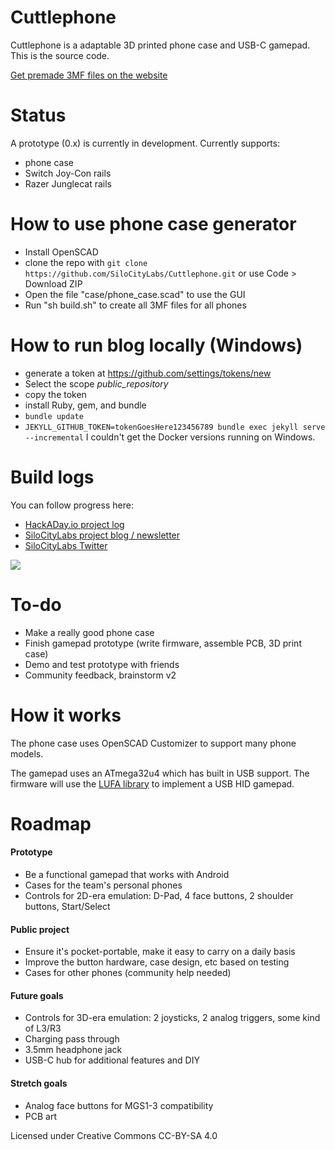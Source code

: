 # Cuttlephone
Cuttlephone is a adaptable 3D printed phone case and USB-C gamepad. This is the source code.

[Get premade 3MF files on the website](https://silocitylabs.github.io/Cuttlephone/)

# Status
A prototype (0.x) is currently in development. Currently supports:
 - phone case
 - Switch Joy-Con rails
 - Razer Junglecat rails
 
 # How to use phone case generator
 - Install OpenSCAD
 - clone the repo with `git clone https://github.com/SiloCityLabs/Cuttlephone.git` or use Code > Download ZIP
 - Open the file "case/phone_case.scad" to use the GUI
 - Run "sh build.sh" to create all 3MF files for all phones

# How to run blog locally (Windows)
 - generate a token at https://github.com/settings/tokens/new
 - Select the scope *public_repository*
 - copy the token
 - install Ruby, gem, and bundle
 - `bundle update`
 - `JEKYLL_GITHUB_TOKEN=tokenGoesHere123456789 bundle exec jekyll serve --incremental`
I couldn't get the Docker versions running on Windows.

# Build logs 

You can follow progress here:
 - [HackADay.io project log](https://hackaday.io/project/165606-cuttlephone-gamepad-phone-case)
 - [SiloCityLabs project blog / newsletter](https://silocitylabs.com/categories/projects/)
 - [SiloCityLabs Twitter](https://twitter.com/silocitylabs)

[![](https://user-images.githubusercontent.com/1850819/73496293-3f021080-4386-11ea-9fc7-d2fafe343bc1.png)](https://hackaday.io/project/165606-cuttlephone-gamepad-phone-case)

# To-do
 - Make a really good phone case
 - Finish gamepad prototype (write firmware, assemble PCB, 3D print case)
 - Demo and test prototype with friends
 - Community feedback, brainstorm v2

# How it works
The phone case uses OpenSCAD Customizer to support many phone models.

The gamepad uses an ATmega32u4 which has built in USB support. The firmware will use the [LUFA library](https://github.com/abcminiuser/lufa) to implement a USB HID gamepad.

# Roadmap

####  Prototype
 - Be a functional gamepad that works with Android
 - Cases for the team's personal phones
 - Controls for 2D-era emulation: D-Pad, 4 face buttons, 2 shoulder buttons, Start/Select
#### Public project
 - Ensure it's pocket-portable, make it easy to carry on a daily basis
 - Improve the button hardware, case design, etc based on testing
 - Cases for other phones (community help needed)
#### Future goals
 - Controls for 3D-era emulation: 2 joysticks, 2 analog triggers, some kind of L3/R3
 - Charging pass through
 - 3.5mm headphone jack
 - USB-C hub for additional features and DIY
#### Stretch goals
 - Analog face buttons for MGS1-3 compatibility
 - PCB art




Licensed under Creative Commons CC-BY-SA 4.0